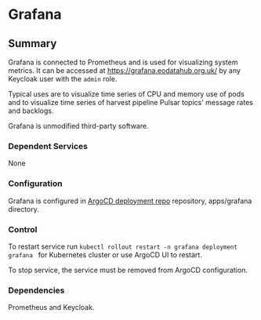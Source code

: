 # Grafana

## Summary

Grafana is connected to Prometheus and is used for visualizing system metrics. It can be accessed at https://grafana.eodatahub.org.uk/ by any Keycloak user with the `admin` role.

Typical uses are to visualize time series of CPU and memory use of pods and to visualize time series of harvest pipeline Pulsar topics' message rates and backlogs.

Grafana is unmodified third-party software.

### Dependent Services

None

### Configuration

Grafana is configured in [ArgoCD deployment repo](https://github.com/EO-DataHub/eodhp-argocd-deployment) repository, apps/grafana directory.

### Control

To restart service run `kubectl rollout restart -n grafana deployment grafana ` for Kubernetes cluster or use ArgoCD UI to restart.

To stop service, the service must be removed from ArgoCD configuration.

### Dependencies

Prometheus and Keycloak.
